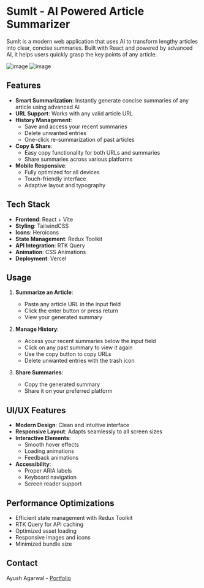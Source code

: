 # SumIt - AI Powered Article Summarizer

SumIt is a modern web application that uses AI to transform lengthy articles into clear, concise summaries. Built with React and powered by advanced AI, it helps users quickly grasp the key points of any article.

![image](https://github.com/user-attachments/assets/2c739e28-9c4a-4164-b637-a3503dcbe3c8)
![image](https://github.com/user-attachments/assets/f293d0af-c43c-4f1f-9e6c-dc59ea515cdf)


## Features

- **Smart Summarization**: Instantly generate concise summaries of any article using advanced AI
- **URL Support**: Works with any valid article URL
- **History Management**:
  - Save and access your recent summaries
  - Delete unwanted entries
  - One-click re-summarization of past articles
- **Copy & Share**:
  - Easy copy functionality for both URLs and summaries
  - Share summaries across various platforms
- **Mobile Responsive**:
  - Fully optimized for all devices
  - Touch-friendly interface
  - Adaptive layout and typography

## Tech Stack

- **Frontend**: React + Vite
- **Styling**: TailwindCSS
- **Icons**: Heroicons
- **State Management**: Redux Toolkit
- **API Integration**: RTK Query
- **Animation**: CSS Animations
- **Deployment**: Vercel

## Usage

1. **Summarize an Article**:

   - Paste any article URL in the input field
   - Click the enter button or press return
   - View your generated summary

2. **Manage History**:

   - Access your recent summaries below the input field
   - Click on any past summary to view it again
   - Use the copy button to copy URLs
   - Delete unwanted entries with the trash icon

3. **Share Summaries**:
   - Copy the generated summary
   - Share it on your preferred platform

## UI/UX Features

- **Modern Design**: Clean and intuitive interface
- **Responsive Layout**: Adapts seamlessly to all screen sizes
- **Interactive Elements**:
  - Smooth hover effects
  - Loading animations
  - Feedback animations
- **Accessibility**:
  - Proper ARIA labels
  - Keyboard navigation
  - Screen reader support

## Performance Optimizations

- Efficient state management with Redux Toolkit
- RTK Query for API caching
- Optimized asset loading
- Responsive images and icons
- Minimized bundle size

## Contact

Ayush Agarwal - [Portfolio](https://ayushagarwal.info/)
